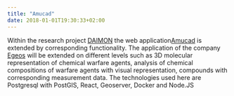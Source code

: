 ```yaml
---
title: "Amucad"
date: 2018-01-01T19:30:33+02:00
---
```

Within the research project [DAIMON](https://www.daimonproject.com/) the web application[Amucad](https://www.amucad.org/) is extended by corresponding functionality. The application of the company [Egeos](https://www.egeos.de/) will be extended on different levels such as 3D molecular representation of chemical warfare agents, analysis of chemical compositions of warfare agents with visual representation, compounds with corresponding measurement data. The technologies used here are Postgresql with PostGIS, React, Geoserver, Docker and Node.JS

